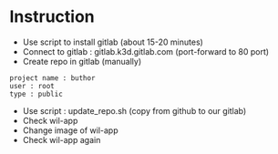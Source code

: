 # Instruction

- Use script to install gitlab (about 15-20 minutes)
- Connect to gitlab : gitlab.k3d.gitlab.com (port-forward to 80 port)
- Create repo in gitlab (manually)
```
project name : buthor
user : root
type : public
```
- Use script : update_repo.sh (copy from github to our gitlab)
- Check wil-app
- Change image of wil-app
- Check wil-app again
